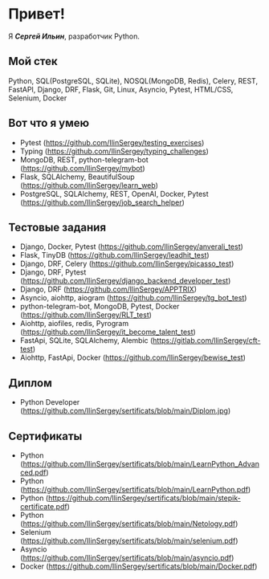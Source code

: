 # Привет!

Я ***Сергей Ильин***, разработчик Python.

## Мой стек

Python, SQL(PostgreSQL, SQLite), NOSQL(MongoDB, Redis), Celery, REST, FastAPI, Django, DRF, Flask, Git, Linux, Asyncio, Pytest, HTML/CSS, Selenium, Docker

## Вот что я умею

- Pytest (https://github.com/IlinSergey/testing_exercises)
- Typing (https://github.com/IlinSergey/typing_challenges)
- MongoDB, REST, python-telegram-bot (https://github.com/IlinSergey/mybot)
- Flask, SQLAlchemy, BeautifulSoup (https://github.com/IlinSergey/learn_web)
- PostgreSQL, SQLAlchemy, REST, OpenAI, Docker, Pytest (https://github.com/IlinSergey/job_search_helper)


## Тестовые задания

- Django, Docker, Pytest (https://github.com/IlinSergey/anverali_test)
- Flask,  TinyDB (https://github.com/IlinSergey/leadhit_test)
- Django,  DRF, Celery (https://github.com/IlinSergey/picasso_test)
- Django, DRF, Pytest (https://github.com/IlinSergey/django_backend_developer_test)
- Django, DRF (https://github.com/IlinSergey/APPTRIX)
- Asyncio, aiohttp, aiogram (https://github.com/IlinSergey/tg_bot_test)
- python-telegram-bot, MongoDB, Pytest, Docker (https://github.com/IlinSergey/RLT_test)
- Aiohttp, aiofiles, redis, Pyrogram (https://github.com/IlinSergey/it_become_talent_test)
- FastApi, SQLite, SQLAlchemy, Alembic (https://gitlab.com/IlinSergey/cft-test)
- Aiohttp, FastApi, Docker (https://github.com/IlinSergey/bewise_test)


## Диплом

- Python Developer (https://github.com/IlinSergey/sertificats/blob/main/Diplom.jpg)

## Сертификаты

- Python (https://github.com/IlinSergey/sertificats/blob/main/LearnPython_Advanced.pdf)
- Python (https://github.com/IlinSergey/sertificats/blob/main/LearnPython.pdf)
- Python (https://github.com/IlinSergey/sertificats/blob/main/stepik-certificate.pdf)
- Python (https://github.com/IlinSergey/sertificats/blob/main/Netology.pdf)
- Selenium (https://github.com/IlinSergey/sertificats/blob/main/selenium.pdf)
- Asyncio (https://github.com/IlinSergey/sertificats/blob/main/asyncio.pdf)
- Docker (https://github.com/IlinSergey/sertificats/blob/main/Docker.pdf)
